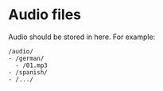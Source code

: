 # Audio files

Audio should be stored in here. For example:

```
/audio/
- /german/
  - /01.mp3
- /spanish/
- /.../
```